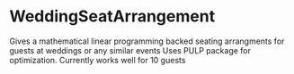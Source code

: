 # WeddingSeatArrangement
Gives a mathematical linear programming backed seating arrangments for guests at weddings or any similar events
Uses PULP package for optimization.
Currently works well for 10 guests
